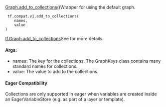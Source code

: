 [Graph.add_to_collections()](https://tensorflow.google.cn/api_docs/python/tf/Graph#add_to_collections)Wrapper for  using the default graph.


```
 tf.compat.v1.add_to_collections(
    names,
    value
)
```
[tf.Graph.add_to_collections](https://tensorflow.google.cn/api_docs/python/tf/Graph#add_to_collections)See  for more details.

#### Args:
- names: The key for the collections. The GraphKeys class contains many standard names for collections.
- value: The value to add to the collections.
#### Eager Compatibility
Collections are only supported in eager when variables are created inside an EagerVariableStore (e.g. as part of a layer or template).
